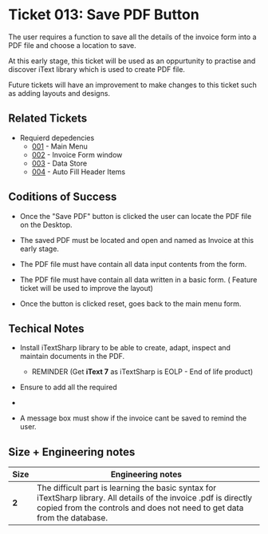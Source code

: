 Ticket 013:  Save PDF Button
=======================

The user requires a function to save all the details of the invoice form into a PDF file and choose a location to save. 

At this early stage, this ticket will be used as an oppurtunity to practise and discover iText library which is used to create PDF file. 

Future tickets will have an improvement to make changes to this ticket such as adding layouts and designs. 

Related Tickets
---------------

* Requierd depedencies
    * [001](./001.md) - Main Menu
    * [002](./002.md) - Invoice Form window
    * [003](./003.md) - Data Store
    * [004](./004.md) - Auto Fill Header Items

Coditions of Success
--------------------
* Once the "Save PDF" button is clicked the user can locate the PDF file on the Desktop. 

* The saved PDF must be located and open and named as Invoice at this early stage.

* The PDF file must have contain all data input contents from the form.

* The PDF file must have contain all data written in a basic form. ( Feature ticket will be used to improve the layout)

* Once the button is clicked reset, goes back to the main menu form.





Techical Notes
--------------

* Install iTextSharp library to be able to create, adapt, inspect and maintain documents in the PDF.
    * REMINDER (Get **iText 7** as iTextSharp is EOLP - End of life product)

* Ensure to add all the required 
* 
* A message box must show if the invoice cant be saved to remind the user.


Size + Engineering notes
----------------------
| Size | Engineering notes | 
| -------- | -------- |
| **2**    | The difficult part is learning the basic syntax for iTextSharp library. All details of the invoice .pdf is directly copied from the controls and does not need to get data from the database. | 
